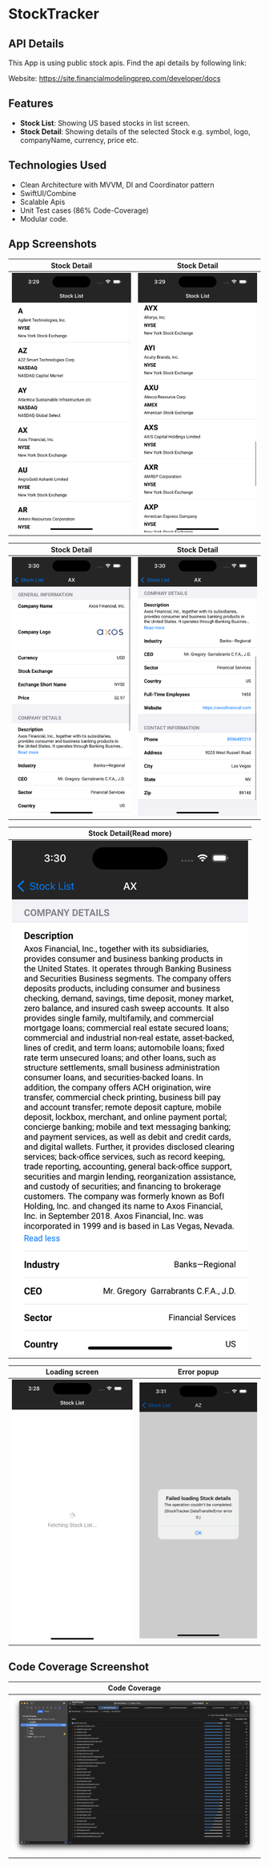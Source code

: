 # StockTracker

## API Details

This App is using public stock apis. Find the api details by following link:

Website: https://site.financialmodelingprep.com/developer/docs

## Features
- **Stock List**: Showing US based stocks in list screen.
- **Stock Detail**: Showing details of the selected Stock e.g. symbol, logo, companyName, currency, price etc.

## Technologies Used
- Clean Architecture with MVVM, DI and Coordinator pattern
- SwiftUI/Combine
- Scalable Apis 
- Unit Test cases (86% Code-Coverage)
- Modular code.

## App Screenshots


| Stock Detail                                | Stock Detail                                |
| -------------------------------------- | ------------------------------------------- |
| ![Stock Detail](Screenshot/2.png) | ![Stock Detail](Screenshot/3.png) |


| Stock Detail                                | Stock Detail                                |
| -------------------------------------- | ------------------------------------------- |
| ![Stock Detail](Screenshot/4.png) | ![Stock Detail](Screenshot/5.png) |


| Stock Detail(Read more)                                |
| -------------------------------------- |
| ![Stock List](Screenshot/6.png) |


| Loading screen                                | Error popup                                |
| -------------------------------------- | ------------------------------------------- |
| ![Stock Detail](Screenshot/1.png) | ![Stock Detail](Screenshot/7.png) |


## Code Coverage Screenshot

| Code Coverage                                |
| -------------------------------------- |
| ![Code Coverage](Screenshot/8.png) |
